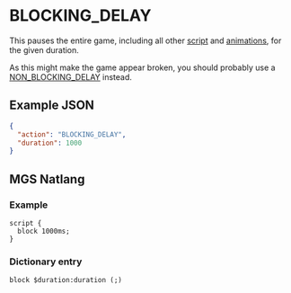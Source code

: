 # BLOCKING_DELAY

This pauses the entire game, including all other [script](../scripts) and [animations](../animations), for the given duration.

As this might make the game appear broken, you should probably use a [NON_BLOCKING_DELAY](../actions/NON_BLOCKING_DELAY) instead.

## Example JSON

```json
{
  "action": "BLOCKING_DELAY",
  "duration": 1000
}
```

## MGS Natlang

### Example

```mgs
script {
  block 1000ms;
}
```

### Dictionary entry

```
block $duration:duration (;)
```
